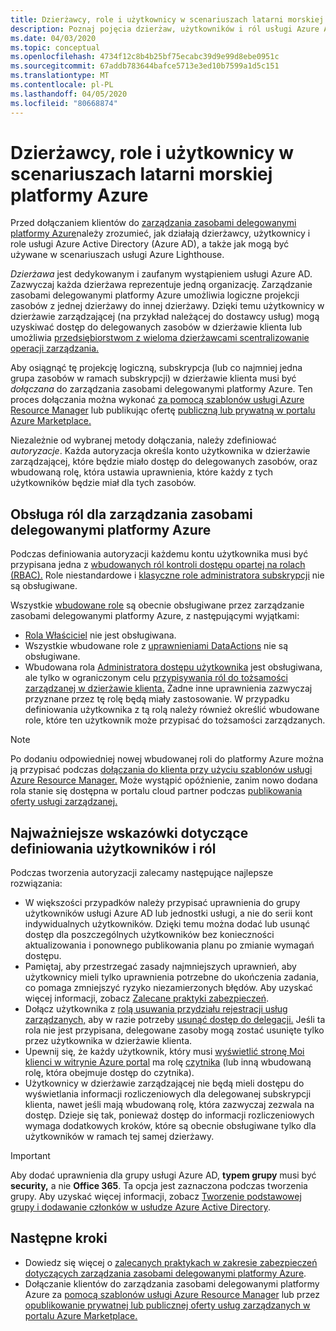 ```yaml
---
title: Dzierżawcy, role i użytkownicy w scenariuszach latarni morskiej platformy Azure
description: Poznaj pojęcia dzierżaw, użytkowników i ról usługi Azure Active Directory, a także sposób ich użycia w scenariuszach usługi Azure Lighthouse.
ms.date: 04/03/2020
ms.topic: conceptual
ms.openlocfilehash: 4734f12c8b4b25bf75ecabc39d9e99d8ebe0951c
ms.sourcegitcommit: 67addb783644bafce5713e3ed10b7599a1d5c151
ms.translationtype: MT
ms.contentlocale: pl-PL
ms.lasthandoff: 04/05/2020
ms.locfileid: "80668874"
---
```

# <a name="tenants-roles-and-users-in-azure-lighthouse-scenarios"></a>Dzierżawcy, role i użytkownicy w scenariuszach latarni morskiej platformy Azure

Przed dołączaniem klientów do [zarządzania zasobami delegowanymi platformy Azure](azure-delegated-resource-management.md)należy zrozumieć, jak działają dzierżawcy, użytkownicy i role usługi Azure Active Directory (Azure AD), a także jak mogą być używane w scenariuszach usługi Azure Lighthouse.

*Dzierżawa* jest dedykowanym i zaufanym wystąpieniem usługi Azure AD. Zazwyczaj każda dzierżawa reprezentuje jedną organizację. Zarządzanie zasobami delegowanymi platformy Azure umożliwia logiczne projekcji zasobów z jednej dzierżawy do innej dzierżawy. Dzięki temu użytkownicy w dzierżawie zarządzającej (na przykład należącej do dostawcy usług) mogą uzyskiwać dostęp do delegowanych zasobów w dzierżawie klienta lub umożliwia [przedsiębiorstwom z wieloma dzierżawcami scentralizowanie operacji zarządzania.](enterprise.md)

Aby osiągnąć tę projekcję logiczną, subskrypcja (lub co najmniej jedna grupa zasobów w ramach subskrypcji) w dzierżawie klienta musi być *dołączana* do zarządzania zasobami delegowanymi platformy Azure. Ten proces dołączania można wykonać [za pomocą szablonów usługi Azure Resource Manager](../how-to/onboard-customer.md) lub publikując ofertę [publiczną lub prywatną w portalu Azure Marketplace.](../how-to/publish-managed-services-offers.md)

Niezależnie od wybranej metody dołączania, należy zdefiniować *autoryzacje*. Każda autoryzacja określa konto użytkownika w dzierżawie zarządzającej, które będzie miało dostęp do delegowanych zasobów, oraz wbudowaną rolę, która ustawia uprawnienia, które każdy z tych użytkowników będzie miał dla tych zasobów.

## <a name="role-support-for-azure-delegated-resource-management"></a>Obsługa ról dla zarządzania zasobami delegowanymi platformy Azure

Podczas definiowania autoryzacji każdemu kontu użytkownika musi być przypisana jedna z [wbudowanych ról kontroli dostępu opartej na rolach (RBAC).](../../role-based-access-control/built-in-roles.md) Role niestandardowe i [klasyczne role administratora subskrypcji](../../role-based-access-control/classic-administrators.md) nie są obsługiwane.

Wszystkie [wbudowane role](../../role-based-access-control/built-in-roles.md) są obecnie obsługiwane przez zarządzanie zasobami delegowanymi platformy Azure, z następującymi wyjątkami:

- [Rola Właściciel](../../role-based-access-control/built-in-roles.md#owner) nie jest obsługiwana.
- Wszystkie wbudowane role z [uprawnieniami DataActions](../../role-based-access-control/role-definitions.md#dataactions) nie są obsługiwane.
- Wbudowana rola [Administratora dostępu użytkownika](../../role-based-access-control/built-in-roles.md#user-access-administrator) jest obsługiwana, ale tylko w ograniczonym celu [przypisywania ról do tożsamości zarządzanej w dzierżawie klienta.](../how-to/deploy-policy-remediation.md#create-a-user-who-can-assign-roles-to-a-managed-identity-in-the-customer-tenant) Żadne inne uprawnienia zazwyczaj przyznane przez tę rolę będą miały zastosowanie. W przypadku definiowania użytkownika z tą rolą należy również określić wbudowane role, które ten użytkownik może przypisać do tożsamości zarządzanych.

> [!NOTE]
> Po dodaniu odpowiedniej nowej wbudowanej roli do platformy Azure można ją przypisać podczas [dołączania do klienta przy użyciu szablonów usługi Azure Resource Manager.](../how-to/onboard-customer.md) Może wystąpić opóźnienie, zanim nowo dodana rola stanie się dostępna w portalu cloud partner podczas [publikowania oferty usługi zarządzanej.](../how-to/publish-managed-services-offers.md)

## <a name="best-practices-for-defining-users-and-roles"></a>Najważniejsze wskazówki dotyczące definiowania użytkowników i ról

Podczas tworzenia autoryzacji zalecamy następujące najlepsze rozwiązania:

- W większości przypadków należy przypisać uprawnienia do grupy użytkowników usługi Azure AD lub jednostki usługi, a nie do serii kont indywidualnych użytkowników. Dzięki temu można dodać lub usunąć dostęp dla poszczególnych użytkowników bez konieczności aktualizowania i ponownego publikowania planu po zmianie wymagań dostępu.
- Pamiętaj, aby przestrzegać zasady najmniejszych uprawnień, aby użytkownicy mieli tylko uprawnienia potrzebne do ukończenia zadania, co pomaga zmniejszyć ryzyko niezamierzonych błędów. Aby uzyskać więcej informacji, zobacz [Zalecane praktyki zabezpieczeń](../concepts/recommended-security-practices.md).
- Dołącz użytkownika z [rolą usuwania przydziału rejestracji usług zarządzanych,](../../role-based-access-control/built-in-roles.md#managed-services-registration-assignment-delete-role) aby w razie potrzeby [usunąć dostęp do delegacji.](../how-to/onboard-customer.md#remove-access-to-a-delegation) Jeśli ta rola nie jest przypisana, delegowane zasoby mogą zostać usunięte tylko przez użytkownika w dzierżawie klienta.
- Upewnij się, że każdy użytkownik, który musi [wyświetlić stronę Moi klienci w witrynie Azure portal](../how-to/view-manage-customers.md) ma rolę [czytnika](../../role-based-access-control/built-in-roles.md#reader) (lub inną wbudowaną rolę, która obejmuje dostęp do czytnika).
- Użytkownicy w dzierżawie zarządzającej nie będą mieli dostępu do wyświetlania informacji rozliczeniowych dla delegowanej subskrypcji klienta, nawet jeśli mają wbudowaną rolę, która zazwyczaj zezwala na dostęp. Dzieje się tak, ponieważ dostęp do informacji rozliczeniowych wymaga dodatkowych kroków, które są obecnie obsługiwane tylko dla użytkowników w ramach tej samej dzierżawy.

> [!IMPORTANT]
> Aby dodać uprawnienia dla grupy usługi Azure AD, **typem grupy** musi być **security,** a nie **Office 365**. Ta opcja jest zaznaczona podczas tworzenia grupy. Aby uzyskać więcej informacji, zobacz [Tworzenie podstawowej grupy i dodawanie członków w usłudze Azure Active Directory](../../active-directory/fundamentals/active-directory-groups-create-azure-portal.md).

## <a name="next-steps"></a>Następne kroki

- Dowiedz się więcej o [zalecanych praktykach w zakresie zabezpieczeń dotyczących zarządzania zasobami delegowanymi platformy Azure](recommended-security-practices.md).
- Dołączanie klientów do zarządzania zasobami delegowanymi platformy Azure za [pomocą szablonów usługi Azure Resource Manager](../how-to/onboard-customer.md) lub przez [opublikowanie prywatnej lub publicznej oferty usług zarządzanych w portalu Azure Marketplace.](../how-to/publish-managed-services-offers.md)
